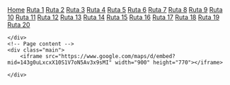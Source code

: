 <!DOCTYPE html>
<html lang="en">

<head>
    <meta charset="UTF-8">
    <meta name="viewport" content="width=device-width, initial-scale=1.0">
    <link rel="stylesheet" type="text/css" href="styles.css">
    <title>Rutas</title>
</head>

<body>
    <!-- Side navigation -->
    <div class="sidenav">
        <a href="index.html">Home</a>
        <a href="Ruta1.html">Ruta 1</a>
        <a href="Ruta2.html">Ruta 2</a>
        <a href="Ruta3.html">Ruta 3</a>
        <a href="Ruta4.html">Ruta 4</a>
        <a href="Ruta5.html">Ruta 5</a>
        <a href="Ruta6.html">Ruta 6</a>
        <a href="Ruta7.html">Ruta 7</a>
        <a href="Ruta8.html">Ruta 8</a>
        <a href="Ruta9.html">Ruta 9</a>
        <a href="Ruta10.html">Ruta 10</a>
        <a href="Ruta11.html">Ruta 11</a>
        <a href="Ruta12.html">Ruta 12</a>
        <a href="Ruta13.html">Ruta 13</a>
        <a href="Ruta14.html">Ruta 14</a>
        <a href="Ruta15.html">Ruta 15</a>
        <a href="Ruta16.html">Ruta 16</a>
        <a href="Ruta17.html">Ruta 17</a>
        <a href="Ruta18.html">Ruta 18</a>
        <a href="Ruta19.html">Ruta 19</a>
        <a href="Ruta20.html">Ruta 20</a>
        
    </div>
    <!-- Page content -->
    <div class="main">
        <iframe src="https://www.google.com/maps/d/embed?mid=143g0uLxcxX10S1V7oN5Av3x9sMI" width="900" height="770"></iframe>

    </div>
</body>

</html>
